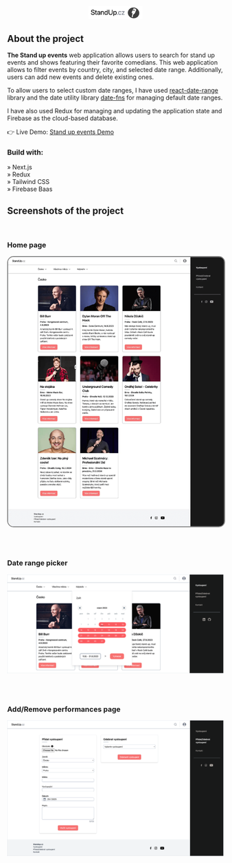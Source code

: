 <div align='center'><img style="width:25%" src='https://raw.githubusercontent.com/zdenekdev/stand-up/main/images/New%20Project.png'/></div>
<h2>About the project</h2>

<p><b>The Stand up events</b> web application allows users to search for stand up events and shows featuring their favorite comedians. This web application allows to filter events by country, city, and selected date range. Additionally, users can add new events and delete existing ones.
</p>
<p>To allow users to select custom date ranges, I have used <a href="https://www.npmjs.com/package/react-date-range">react-date-range</a> library and the date utility library <a href="https://date-fns.org/">date-fns</a> for managing default date ranges.</p>
<p>
I have also used Redux for managing and updating the application state and Firebase as the cloud-based database.
</p>

👉 Live Demo: <a href='https://stand-up-silk-five.vercel.app/'>Stand up events Demo</a>

<h3>Build with:</h3>

» Next.js <br>
» Redux <br>
» Tailwind CSS <br>
» Firebase Baas<br>

<h2>Screenshots of the project</h2>

<br>

<h3>Home page</h3>

<div align='center'>
<img  style="border: 2px solid  gray; border-radius:15px" src='https://raw.githubusercontent.com/zdenekdev/portfolio/main/src/images/projects/stand-up-border.png'/>
</div>

<br><br>

<h3>Date range picker</h3>

<div align='center'>
<img src='https://raw.githubusercontent.com/zdenekdev/portfolio/main/src/images/projects/stand-up-date-range-picker.png'/>
</div>

<br><br>

<h3>Add/Remove performances page</h3>

<div align='center'>
<img src='https://raw.githubusercontent.com/zdenekdev/portfolio/main/src/images/projects/add-rem-perf-border.png'/>
</div>
